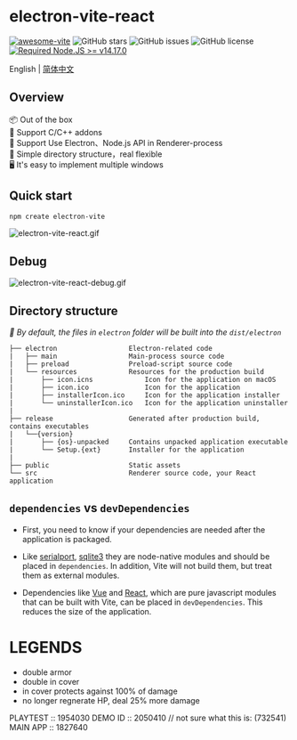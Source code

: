 # electron-vite-react

[![awesome-vite](https://awesome.re/mentioned-badge.svg)](https://github.com/vitejs/awesome-vite)
![GitHub stars](https://img.shields.io/github/stars/caoxiemeihao/vite-react-electron?color=fa6470&style=flat)
![GitHub issues](https://img.shields.io/github/issues/caoxiemeihao/vite-react-electron?color=d8b22d&style=flat)
![GitHub license](https://img.shields.io/github/license/caoxiemeihao/vite-react-electron?style=flat)
[![Required Node.JS >= v14.17.0](https://img.shields.io/static/v1?label=node&message=%3E=14.17.0&logo=node.js&color=3f893e&style=flat)](https://nodejs.org/about/releases)

English | [简体中文](README.zh-CN.md)

## Overview

📦 Out of the box  
💪 Support C/C++ addons  
🔩 Support Use Electron、Node.js API in Renderer-process  
🌱 Simple directory structure，real flexible  
🖥 It's easy to implement multiple windows

## Quick start

```sh
npm create electron-vite
```

![electron-vite-react.gif](https://github.com/electron-vite/electron-vite-react/blob/main/public/electron-vite-react.gif?raw=true)

## Debug

![electron-vite-react-debug.gif](https://github.com/electron-vite/electron-vite-react/blob/main/public/electron-vite-react-debug.gif?raw=true)

## Directory structure

_🚨 By default, the files in `electron` folder will be built into the `dist/electron`_

```tree
├── electron                  Electron-related code
|   ├── main                  Main-process source code
|   ├── preload               Preload-script source code
|   └── resources             Resources for the production build
|       ├── icon.icns             Icon for the application on macOS
|       ├── icon.ico              Icon for the application
|       ├── installerIcon.ico     Icon for the application installer
|       └── uninstallerIcon.ico   Icon for the application uninstaller
|
├── release                   Generated after production build, contains executables
|   └──{version}
|       ├── {os}-unpacked     Contains unpacked application executable
|       └── Setup.{ext}       Installer for the application
|
├── public                    Static assets
└── src                       Renderer source code, your React application
```

## `dependencies` vs `devDependencies`

-   First, you need to know if your dependencies are needed after the application is packaged.

-   Like [serialport](https://www.npmjs.com/package/serialport), [sqlite3](https://www.npmjs.com/package/sqlite3) they are node-native modules and should be placed in `dependencies`. In addition, Vite will not build them, but treat them as external modules.

-   Dependencies like [Vue](https://www.npmjs.com/package/vue) and [React](https://www.npmjs.com/package/react), which are pure javascript modules that can be built with Vite, can be placed in `devDependencies`. This reduces the size of the application.

# LEGENDS

-   double armor
-   double in cover
-   in cover protects against 100% of damage
-   no longer regnerate HP, deal 25% more damage

PLAYTEST :: 1954030
DEMO ID :: 2050410 // not sure what this is: (732541)
MAIN APP :: 1827640
